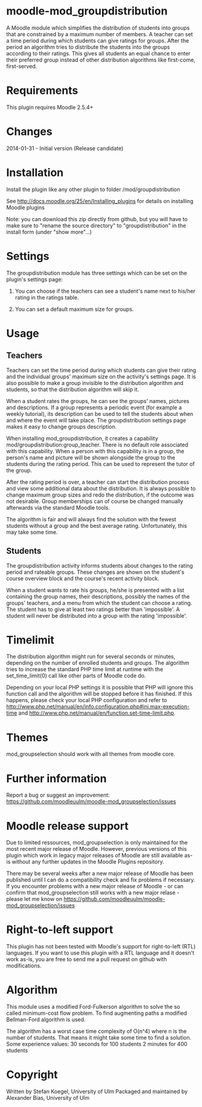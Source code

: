 moodle-mod_groupdistribution
============================
A Moodle module which simplifies the distribution of students into groups that are constrained by a maximum number of members.
A teacher can set a time period during which students can give ratings for groups. After the period an algorithm tries to distribute the students into the groups according to their ratings. This gives all students an equal chance to enter their preferred group instead of other distribution algorithms like first-come, first-served.


Requirements
============
This plugin requires Moodle 2.5.4+


Changes
=======
2014-01-31 - Initial version (Release candidate)


Installation
============
Install the plugin like any other plugin to folder
/mod/groupdistribution

See http://docs.moodle.org/25/en/Installing_plugins for details on installing Moodle plugins

Note: you can download this zip directly from github, but you will have to make sure to "rename the source directory" to "groupdistribution" in the install form (under "show more"...)


Settings
========
The groupdistribution module has three settings which can be set on the plugin's settings page:

1. You can choose if the teachers can see a student's name next to his/her rating in the ratings table.

2. You can set a default maximum size for groups.


Usage
=====

Teachers
--------
Teachers can set the time period during which students can give their rating and the individual groups' maximum size on the activity's settings page. It is also possible to make a group invisible to the distribution algorithm and students, so that the distribution algorithm will skip it.

When a student rates the groups, he can see the groups' names, pictures and descriptions. If a group represents a periodic event (for example a weekly tutorial), its description can be used to tell the students about when and where the event will take place. The groupdistribution settings page makes it easy to change groups description.

When installing mod_groupdistribution, it creates a capability mod/groupdistribution:group_teacher. There is no default role associated with this capability. When a person with this capability is in a group, the person's name and picture will be shown alongside the group to the students during the rating period. This can be used to represent the tutor of the group.

After the rating period is over, a teacher can start the distribution process and view some additional data about the distribution. It is always possible to change maximum group sizes and redo the distribution, if the outcome was not desirable. Group memberships can of course be changed manually afterwards via the standard Moodle tools.

The algorithm is fair and will always find the solution with the fewest students without a group and the best average rating. Unfortunately, this may take some time.


Students
--------
The groupdistribution activity informs students about changes to the rating period and rateable groups. These changes are shown on the student's course overview block and the course's recent activity block.

When a student wants to rate his groups, he/she is presented with a list containing the group names, their descriptions, possibly the names of the groups' teachers, and a menu from which the student can choose a rating. The student has to give at least two ratings better than 'impossible'. A student will never be distributed into a group with the rating 'impossible'.


Timelimit
=========
The distribution algorithm might run for several seconds or minutes, depending on the number of enrolled students and groups. The algorithm tries to increase the standard PHP time limit at runtime with the set_time_limit(0) call like other parts of Moodle code do.

Depending on your local PHP settings it is possible that PHP will ignore this function call and the algorithm will be stopped before it has finished. If this happens, please check your local PHP configuration and refer to http://www.php.net/manual/en/info.configuration.php#ini.max-execution-time and http://www.php.net/manual/en/function.set-time-limit.php.


Themes
======
mod_groupselection should work with all themes from moodle core.


Further information
===================
Report a bug or suggest an improvement: https://github.com/moodleuulm/moodle-mod_groupselection/issues


Moodle release support
======================
Due to limited ressources, mod_groupselection is only maintained for the most recent major release of Moodle. However, previous versions of this plugin which work in legacy major releases of Moodle are still available as-is without any further updates in the Moodle Plugins repository.

There may be several weeks after a new major release of Moodle has been published until I can do a compatibility check and fix problems if necessary. If you encounter problems with a new major release of Moodle - or can confirm that mod_groupselection still works with a new major relase - please let me know on https://github.com/moodleuulm/moodle-mod_groupselection/issues


Right-to-left support
=====================
This plugin has not been tested with Moodle's support for right-to-left (RTL) languages.
If you want to use this plugin with a RTL language and it doesn't work as-is, you are free to send me a pull request on
github with modifications.


Algorithm
=========
This module uses a modified Ford-Fulkerson algorithm to solve the so called minimum-cost flow problem. To find augmenting paths a modified Bellman-Ford algorithm is used.

The algorithm has a worst case time complexity of O(n^4) where n is the number of students. That means it might take some time to find a solution. Some experience values:
30 seconds for 100 students
2 minutes for 400 students


Copyright
=========
Written by Stefan Koegel, University of Ulm
Packaged and maintained by Alexander Bias, University of Ulm
